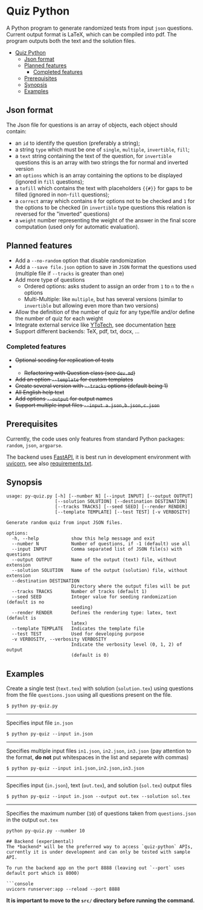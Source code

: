 # Quiz Python

A Python program to generate randomized tests from input `json` questions.
Current output format is LaTeX, which can be compiled into pdf. The program
outputs both the text and the solution files.

- [Quiz Python](#quiz-python)
  - [Json format](#json-format)
  - [Planned features](#planned-features)
    - [Completed features](#completed-features)
  - [Prerequisites](#prerequisites)
  - [Synopsis](#synopsis)
  - [Examples](#examples)

## Json format

The Json file for questions is an array of objects, each object should
contain:
* an `id` to identify the question (preferably a string);
* a string `type` which must be one of `single`, `multiple`, `invertible`, `fill`;
* a `text` string containing the text of the question, for `invertible` questions
this is an array with two strings the for normal and inverted version
* an `options` which is an array containing the options to be displayed (ignored in `fill` questions);
* a `tofill` which contains the text with placeholders `{{#}}` for gaps to be filled (ignored in non-`fill` questions);
* a `correct` array which contains `0` for options not to be checked and `1` for the
options to be checked (in `invertible` type questions this relation is reversed for the "inverted" questions)
* a `weight` number representing the weight of the answer in the final score computation (used only for automatic evaluation).

## Planned features
* Add a `--no-random` option that disable randomization
* Add a `--save file.json` option to save in `JSON` format the questions used (multiple file if
`--tracks` is greater than one)
* Add more type of questions
    * Ordered options: asks student to assign an order from `1` to `n` to the `n` options
    * Multi-Multiple: like `multiple`, but has several versions (similar to `invertible` but allowing even more than two versions)
* Allow the definition of the number of quiz for any type/file and/or define the number of quiz for each weight
* Integrate external service like [YToTech](https://latex.ytotech.com/), see documentation
[here](https://github.com/YtoTech/latex-on-http)
* Support different backends: TeX, pdf, txt, docx, ...

### Completed features
* ~~Optional seeding for replication of tests~~
* * ~~Refactoring with Question class (see `dev.md`)~~
* ~~Add an option `--template` for custom templates~~
* ~~Create several version with `--tracks` options (default being 1)~~
* ~~All English help text~~
* ~~Add options `--output` for output names~~
* ~~Support multiple input files `--input a.json,b.json,c.json`~~

## Prerequisites

Currently, the code uses only features from standard Python packages: `random`, `json`, `argparse`.

The backend uses [FastAPI](https://fastapi.tiangolo.com/), it is best run in development environment with [uvicorn](https://www.uvicorn.org/), see also [requirements.txt](./requirements.txt).

## Synopsis

```
usage: py-quiz.py [-h] [--number N] [--input INPUT] [--output OUTPUT]
                  [--solution SOLUTION] [--destination DESTINATION]
                  [--tracks TRACKS] [--seed SEED] [--render RENDER]
                  [--template TEMPLATE] [--test TEST] [-v VERBOSITY]

Generate random quiz from input JSON files.

options:
  -h, --help            show this help message and exit
  --number N            Number of questions, if -1 (default) use all
  --input INPUT         Comma separated list of JSON file(s) with questions
  --output OUTPUT       Name of the output (text) file, without extension
  --solution SOLUTION   Name of the output (solution) file, without extension
  --destination DESTINATION
                        Directory where the output files will be put
  --tracks TRACKS       Number of tracks (default 1)
  --seed SEED           Integer value for seeding randomization (default is no
                        seeding)
  --render RENDER       Defines the rendering type: latex, text (default is
                        latex)
  --template TEMPLATE   Indicates the template file
  --test TEST           Used for developing purpose
  -v VERBOSITY, --verbosity VERBOSITY
                        Indicate the verbosity level (0, 1, 2) of output
                        (default is 0)
```

## Examples

Create a single test (`text.tex`) with solution (`solution.tex`) using questions from the file `questions.json`
using all questions present on the file.

```
$ python py-quiz.py
```
---

Specifies input file `in.json`
```
$ python py-quiz --input in.json
```
---

Specifies multiple input files `in1.json`, `in2.json`, `in3.json` (pay attention
to the format, **do not** put whitespaces in the list and separete with commas)
```
$ python py-quiz --input in1.json,in2.json,in3.json
```
---

Specifies input (`in.json`), text (`out.tex`), and solution (`sol.tex`) output files
```
$ python py-quiz --input in.json --output out.tex --solution sol.tex
```
---

Specifies the maximum number (`10`) of questions taken from `questions.json` in the output `out.tex`
```
python py-quiz.py --number 10

## Backend (experimental)
The *backend* will be the preferred way to access `quiz-python` APIs, currently it is under development and can only be tested with sample API. 

To run the backend app on the port 8888 (leaving out `--port` uses default port which is 8000)

```console
uvicorn runserver:app --reload --port 8888
```

**It is important to move to the `src/` directory before running the command.**

